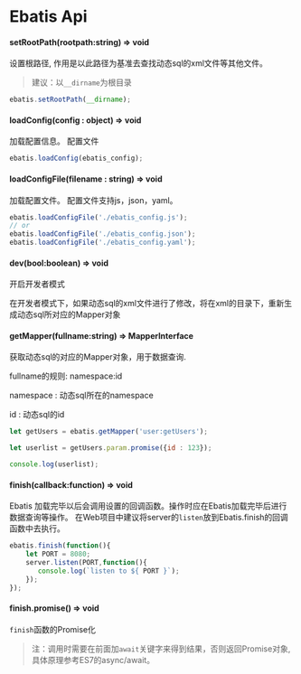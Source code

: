 # Ebatis Api

#### setRootPath(rootpath:string) => void
设置根路径, 作用是以此路径为基准去查找动态sql的xml文件等其他文件。

> 建议：以`__dirname`为根目录
```js
ebatis.setRootPath(__dirname);
```

#### loadConfig(config : object) => void
加载配置信息。
配置文件

```js
ebatis.loadConfig(ebatis_config);
```

#### loadConfigFile(filename : string) => void
加载配置文件。
配置文件支持js，json，yaml。

```js
ebatis.loadConfigFile('./ebatis_config.js');
// or
ebatis.loadConfigFile('./ebatis_config.json');
ebatis.loadConfigFile('./ebatis_config.yaml');
```
#### dev(bool:boolean) => void
开启开发者模式

在开发者模式下，如果动态sql的xml文件进行了修改，将在xml的目录下，重新生成动态sql所对应的Mapper对象

#### getMapper(fullname:string) => MapperInterface
获取动态sql的对应的Mapper对象，用于数据查询.

fullname的规则: namespace:id

namespace : 动态sql所在的namespace

id        : 动态sql的id
```js
let getUsers = ebatis.getMapper('user:getUsers');

let userlist = getUsers.param.promise({id : 123});

console.log(userlist);
```

#### finish(callback:function) => void
Ebatis 加载完毕以后会调用设置的回调函数。操作时应在Ebatis加载完毕后进行数据查询等操作。
在Web项目中建议将server的`listen`放到Ebatis.finish的回调函数中去执行。
```js
ebatis.finish(function(){
    let PORT = 8080;
    server.listen(PORT,function(){
       console.log(`listen to ${ PORT }`);
    }); 
});
```

#### finish.promise() => void
`finish`函数的Promise化

> 注：调用时需要在前面加`await`关键字来得到结果，否则返回Promise对象, 具体原理参考ES7的async/await。
